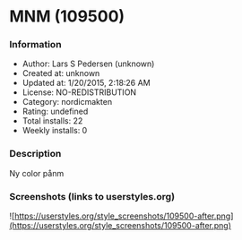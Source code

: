 # MNM (109500)

### Information
- Author: Lars S Pedersen (unknown)
- Created at: unknown
- Updated at: 1/20/2015, 2:18:26 AM
- License: NO-REDISTRIBUTION
- Category: nordicmakten
- Rating: undefined
- Total installs: 22
- Weekly installs: 0


### Description
Ny color pånm


### Screenshots (links to userstyles.org)
![https://userstyles.org/style_screenshots/109500-after.png](https://userstyles.org/style_screenshots/109500-after.png)


